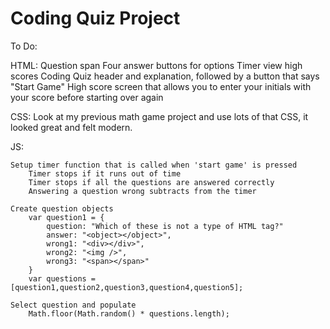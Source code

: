 # Coding Quiz Project


To Do:

HTML:
    Question span
    Four answer buttons for options
    Timer
    view high scores
    Coding Quiz header and explanation, followed by a button that says "Start Game"
    High score screen that allows you to enter your initials with your score before starting over again

CSS:
    Look at my previous math game project and use lots of that CSS, it looked great and felt modern.

JS:

    Setup timer function that is called when 'start game' is pressed
        Timer stops if it runs out of time
        Timer stops if all the questions are answered correctly
        Answering a question wrong subtracts from the timer

    Create question objects
        var question1 = {
            question: "Which of these is not a type of HTML tag?"
            answer: "<object></object>",
            wrong1: "<div></div>",
            wrong2: "<img />",
            wrong3: "<span></span>"
        } 
        var questions = [question1,question2,question3,question4,question5];
    
    Select question and populate
        Math.floor(Math.random() * questions.length);
        


